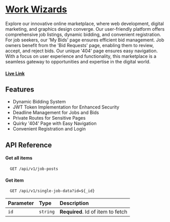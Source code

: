 
# [Work Wizards](https://work-wizards-1014.web.app/)

Explore our innovative online marketplace, where web development, digital marketing, and graphics design converge. Our user-friendly platform offers comprehensive job listings, dynamic bidding, and convenient registration. For job seekers, our 'My Bids' page ensures efficient bid management. Job owners benefit from the 'Bid Requests' page, enabling them to review, accept, and reject bids. Our unique '404' page ensures easy navigation. With a focus on user experience and functionality, this marketplace is a seamless gateway to opportunities and expertise in the digital world.

#### [Live Link](https://work-wizards-1014.web.app/)




## Features

- Dynamic Bidding System
- JWT Token Implementation for Enhanced Security
- Deadline Management for Jobs and Bids
- Private Routes for Sensitive Pages
- Quirky '404' Page with Easy Navigation
- Convenient Registration and Login


## API Reference

#### Get all items

```http
  GET /api/v1/job-posts
```

#### Get item

```http
  GET /api/v1/single-job-data?id=${_id}
```

| Parameter | Type     | Description                       |
| :-------- | :------- | :-------------------------------- |
| `id`      | `string` | **Required**. Id of item to fetch |


